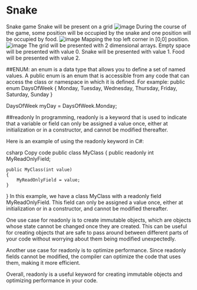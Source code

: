 # Snake
Snake game
Snake will be present on a grid
![image](https://user-images.githubusercontent.com/9263674/235168735-0e7b06b0-82f0-44cc-b322-8a386584b188.png)
During the course of the game, some position will be occupied by the snake and one position will be occupied by food.
![image](https://user-images.githubusercontent.com/9263674/235169235-2cc98971-b4ed-4a5d-9f66-90a1c80908c5.png)
Mapping the top left corner in [0,0] position.
![image](https://user-images.githubusercontent.com/9263674/235169913-c3f53686-ba23-4693-aea6-f702a17cfe79.png)
The grid will be presented with 2 dimensional arrays.
Empty space will be presented with value 0.
Snake will be presented with value 1.
Food will be presented with value 2.

##ENUM:
an enum is a data type that allows you to define a set of named values. A public enum is an enum that is accessible from any code that can access the class or namespace in which it is defined.
For example: 
public enum DaysOfWeek
{
    Monday,
    Tuesday,
    Wednesday,
    Thursday,
    Friday,
    Saturday,
    Sunday
}

DaysOfWeek myDay = DaysOfWeek.Monday;


##readonly
In programming, readonly is a keyword that is used to indicate that a variable or field can only be assigned a value once, either at initialization or in a constructor, and cannot be modified thereafter.

Here is an example of using the readonly keyword in C#:

csharp
Copy code
public class MyClass
{
    public readonly int MyReadOnlyField;

    public MyClass(int value)
    {
        MyReadOnlyField = value;
    }
}
In this example, we have a class MyClass with a readonly field MyReadOnlyField. This field can only be assigned a value once, either at initialization or in a constructor, and cannot be modified thereafter.

One use case for readonly is to create immutable objects, which are objects whose state cannot be changed once they are created. This can be useful for creating objects that are safe to pass around between different parts of your code without worrying about them being modified unexpectedly.

Another use case for readonly is to optimize performance. Since readonly fields cannot be modified, the compiler can optimize the code that uses them, making it more efficient.

Overall, readonly is a useful keyword for creating immutable objects and optimizing performance in your code.
